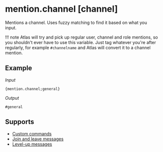 # mention.channel [channel]

Mentions a channel. Uses fuzzy matching to find it based on what you input.

!!! note
    Atlas will try and pick up regular user, channel and role mentions, so you shouldn't ever have to use this variable. Just tag whatever you're after regularly, for example `#channelname` and Atlas will convert it to a channel mention.

## Example

*Input*
```
{mention.channel;general}
```
*Output*
```
#general
```

## Supports

* [Custom commands](/Modules/custom_commands/)
* [Join and leave messages](/Modules/join_leave_messages/)
* [Level-up messages](/Modules/levels/)
